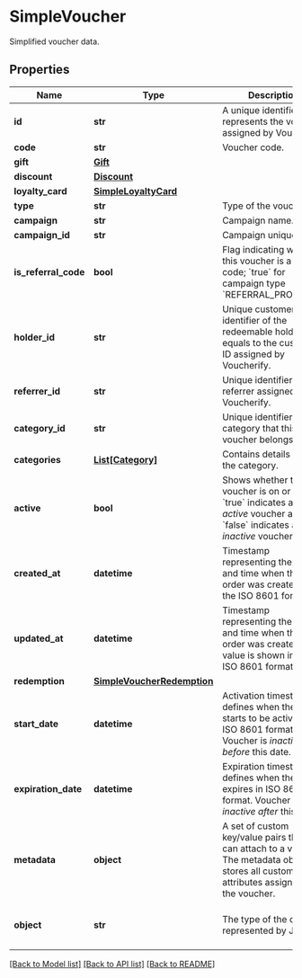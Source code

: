 # SimpleVoucher

Simplified voucher data.

## Properties

Name | Type | Description | Notes
------------ | ------------- | ------------- | -------------
**id** | **str** | A unique identifier that represents the voucher assigned by Voucherify. | [optional] 
**code** | **str** | Voucher code. | [optional] 
**gift** | [**Gift**](Gift.md) |  | [optional] 
**discount** | [**Discount**](Discount.md) |  | [optional] 
**loyalty_card** | [**SimpleLoyaltyCard**](SimpleLoyaltyCard.md) |  | [optional] 
**type** | **str** | Type of the voucher. | [optional] 
**campaign** | **str** | Campaign name. | [optional] 
**campaign_id** | **str** | Campaign unique ID. | [optional] 
**is_referral_code** | **bool** | Flag indicating whether this voucher is a referral code; &#x60;true&#x60; for campaign type &#x60;REFERRAL_PROGRAM&#x60;. | [optional] 
**holder_id** | **str** | Unique customer identifier of the redeemable holder. It equals to the customer ID assigned by Voucherify. | [optional] 
**referrer_id** | **str** | Unique identifier of the referrer assigned by Voucherify. | [optional] 
**category_id** | **str** | Unique identifier of the category that this voucher belongs to. | [optional] 
**categories** | [**List[Category]**](Category.md) | Contains details about the category. | [optional] 
**active** | **bool** | Shows whether the voucher is on or off. &#x60;true&#x60; indicates an *active* voucher and &#x60;false&#x60; indicates an *inactive* voucher. | [optional] 
**created_at** | **datetime** | Timestamp representing the date and time when the order was created in the ISO 8601 format. | [optional] 
**updated_at** | **datetime** | Timestamp representing the date and time when the order was created. The value is shown in the ISO 8601 format. | [optional] 
**redemption** | [**SimpleVoucherRedemption**](SimpleVoucherRedemption.md) |  | [optional] 
**start_date** | **datetime** | Activation timestamp defines when the code starts to be active in ISO 8601 format. Voucher is *inactive before* this date. | [optional] 
**expiration_date** | **datetime** | Expiration timestamp defines when the code expires in ISO 8601 format.  Voucher is *inactive after* this date. | [optional] 
**metadata** | **object** | A set of custom key/value pairs that you can attach to a voucher. The metadata object stores all custom attributes assigned to the voucher. | [optional] 
**object** | **str** | The type of the object represented by JSON. | [optional] [default to 'voucher']

[[Back to Model list]](../README.md#documentation-for-models) [[Back to API list]](../README.md#documentation-for-api-endpoints) [[Back to README]](../README.md)


